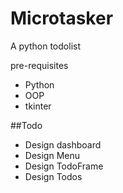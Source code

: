 # Microtasker
A python todolist

pre-requisites
- Python
- OOP
- tkinter

##Todo
- Design dashboard
- Design Menu
- Design TodoFrame
- Design Todos

